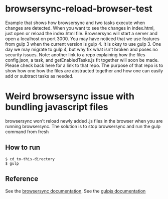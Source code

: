 # browsersync-reload-browser-test
  Example that shows how browsersync and two tasks execute when changes are detected. When you want to see the changes in index.html, just open or reload the index.html file. Browsersync will start a server and open a localhost on port 3000. You may have noticed that we use features from gulp 3 when the current version is gulp 4. It is okay to use gulp 3. One day we may migrate to gulp 4, but why fix what isn't broken and poses no security issues. Note: another link to a repo explaining how the files config.json, a task, and getEnabledTasks.js fit together will soon be made. Please check back here for a link to that repo. The purpose of that repo is to show how one how the files are abstracted together and how one can easily add or subtract tasks as needed.

# Weird browsersync issue with bundling javascript files
  browsersync won't reload newly added .js files in the browser when you are running browsersync.
  The solution is to stop browsersync and run the gulp command from fresh

## How to run
    $ cd to-this-directory
    $ gulp

## Reference
  See the <ins>[browsersync documentation](https://www.browsersync.io/docs/api#api-init)</ins>.
  See the <ins>[gulpjs documentation](https://gulpjs.com/docs/en/getting-started/quick-start)</ins>
